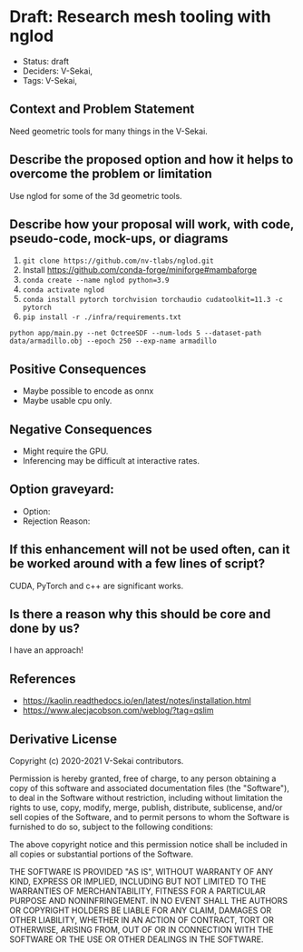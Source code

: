 # Draft: Research mesh tooling with nglod

- Status: draft <!-- draft | rejected | accepted | deprecated | superseded by -->
- Deciders: V-Sekai,
- Tags: V-Sekai,

## Context and Problem Statement

Need geometric tools for many things in the V-Sekai.

## Describe the proposed option and how it helps to overcome the problem or limitation

Use nglod for some of the 3d geometric tools.

## Describe how your proposal will work, with code, pseudo-code, mock-ups, or diagrams

1. `git clone https://github.com/nv-tlabs/nglod.git`
1. Install <https://github.com/conda-forge/miniforge#mambaforge>
1. `conda create --name nglod python=3.9`
1. `conda activate nglod`
1. `conda install pytorch torchvision torchaudio cudatoolkit=11.3 -c pytorch`
1. `pip install -r ./infra/requirements.txt`

```
python app/main.py --net OctreeSDF --num-lods 5 --dataset-path data/armadillo.obj --epoch 250 --exp-name armadillo
```

## Positive Consequences <!-- optional -->

- Maybe possible to encode as onnx
- Maybe usable cpu only.

## Negative Consequences <!-- optional -->

- Might require the GPU.
- Inferencing may be difficult at interactive rates.

## Option graveyard: <!-- same as above -->

- Option: <!-- [List the proposed options no longer open for consideration.] -->
- Rejection Reason: <!-- [List the reasons for the rejection: (the Bad traits)] -->

## If this enhancement will not be used often, can it be worked around with a few lines of script?

CUDA, PyTorch and c++ are significant works.

## Is there a reason why this should be core and done by us?

I have an approach!

## References <!-- optional -->

- <https://kaolin.readthedocs.io/en/latest/notes/installation.html>
- <https://www.alecjacobson.com/weblog/?tag=qslim>

## Derivative License

Copyright (c) 2020-2021 V-Sekai contributors.

Permission is hereby granted, free of charge, to any person obtaining a copy
of this software and associated documentation files (the "Software"), to deal
in the Software without restriction, including without limitation the rights
to use, copy, modify, merge, publish, distribute, sublicense, and/or sell
copies of the Software, and to permit persons to whom the Software is
furnished to do so, subject to the following conditions:

The above copyright notice and this permission notice shall be included in all
copies or substantial portions of the Software.

THE SOFTWARE IS PROVIDED "AS IS", WITHOUT WARRANTY OF ANY KIND, EXPRESS OR
IMPLIED, INCLUDING BUT NOT LIMITED TO THE WARRANTIES OF MERCHANTABILITY,
FITNESS FOR A PARTICULAR PURPOSE AND NONINFRINGEMENT. IN NO EVENT SHALL THE
AUTHORS OR COPYRIGHT HOLDERS BE LIABLE FOR ANY CLAIM, DAMAGES OR OTHER
LIABILITY, WHETHER IN AN ACTION OF CONTRACT, TORT OR OTHERWISE, ARISING FROM,
OUT OF OR IN CONNECTION WITH THE SOFTWARE OR THE USE OR OTHER DEALINGS IN THE
SOFTWARE.
